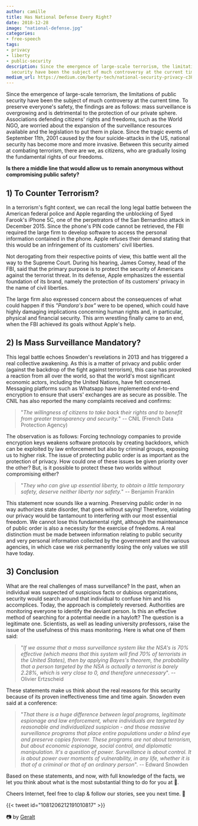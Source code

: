 ```yaml
---
author: camille
title: Has National Defense Every Right?
date: 2018-12-28
image: "national-defense.jpg"
categories:
- free-speech
tags:
- privacy
- liberty
- public-security
description: Since the emergence of large-scale terrorism, the limitations of public
  security have been the subject of much controversy at the current time.
medium_url: https://medium.com/berty-tech/national-security-privacy-c38e55784c6e
---
```



Since the emergence of large-scale terrorism, the limitations of public security have been the subject of much controversy at the current time. To preserve everyone's safety, the findings are as follows: mass surveillance is overgrowing and is detrimental to the protection of our private sphere. Associations defending citizens' rights and freedoms, such as the World NGO, are worried about the expansion of the surveillance resources available and the legislation to put them in place. Since the tragic events of September 11th, 2001 caused by the four suicide-attacks in the US, national security has become more and more invasive. Between this security aimed at combating terrorism, there are we, as citizens, who are gradually losing the fundamental rights of our freedoms.

**Is there a middle line that would allow us to remain anonymous without compromising public safety?**


## 1) To Counter Terrorism?

In a terrorism's fight context, we can recall the long legal battle between the American federal police and Apple regarding the unblocking of Syed Farook's iPhone 5C, one of the perpetrators of the San Bernardino attack in December 2015. Since the phone's PIN code cannot be retrieved, the FBI required the large firm to develop software to access the personal information contained in the phone. Apple refuses their demand stating that this would be an infringement of its customers' civil liberties.

Not derogating from their respective points of view, this battle went all the way to the Supreme Court. During his hearing, James Comey, head of the FBI, said that the primary purpose is to protect the security of Americans against the terrorist threat. In its defense, Apple emphasizes the essential foundation of its brand, namely the protection of its customers' privacy in the name of civil liberties.

The large firm also expressed concern about the consequences of what could happen if this _"Pandora's box"_ were to be opened, which could have highly damaging implications concerning human rights and, in particular, physical and financial security. This arm wrestling finally came to an end, when the FBI achieved its goals without Apple's help.

## 2) Is Mass Surveillance Mandatory?

This legal battle echoes Snowden's revelations in 2013 and has triggered a real collective awakening. As this is a matter of privacy and public order (against the backdrop of the fight against terrorism), this case has provoked a reaction from all over the world, so that the world's most significant economic actors, including the United Nations, have felt concerned. Messaging platforms such as Whatsapp have implemented end-to-end encryption to ensure that users' exchanges are as secure as possible. The CNIL has also reported the many complaints received and confirms:

> "_The willingness of citizens to take back their rights and to benefit from greater transparency and security._" -- CNIL (French Data Protection Agency)

The observation is as follows: Forcing technology companies to provide encryption keys weakens software protocols by creating backdoors, which can be exploited by law enforcement but also by criminal groups, exposing us to higher risk. The issue of protecting public order is as important as the protection of privacy. How could one of these issues be given priority over the other? But, is it possible to protect these two worlds without compromising either?

> "_They who can give up  essential liberty, to obtain a little temporary safety, deserve neither liberty nor safety._" -- Benjamin Franklin

This statement now sounds like a warning. Preserving public order in no way authorizes state disorder, that goes without saying!
Therefore, violating our privacy would be tantamount to interfering with our most essential freedom. We cannot lose this fundamental right, although the maintenance of public order is also a necessity for the exercise of freedoms. A real distinction must be made between information relating to public security and very personal information collected by the government and the various agencies, in which case we risk permanently losing the only values we still have today.

## 3) Conclusion

What are the real challenges of mass surveillance? In the past, when an individual was suspected of suspicious facts or dubious organizations, security would search around that individual to confuse him and his accomplices. Today, the approach is completely reversed. Authorities are monitoring everyone to identify the deviant person. Is this an effective method of searching for a potential needle in a hayloft? The question is a legitimate one. Scientists, as well as leading university professors, raise the issue of the usefulness of this mass monitoring. Here is what one of them said:

> "_If we assume that a mass surveillance system like the NSA's is 70% effective (which means that this system will find 70% of terrorists in the United States), then by applying Bayes's theorem, the probability that a person targeted by the NSA is actually a terrorist is barely 2.28%, which is very close to 0, and therefore unnecessary_".  -- Olivier Ertzscheid

These statements make us think about the real reasons for this security because of its proven ineffectiveness time and time again. Snowden even said at a conference:

> "_That there is a huge difference between legal programs, legitimate espionage and law enforcement, where individuals are targeted by reasonable and individualized suspicion - and those massive surveillance programs that place entire populations under a blind eye and preserve copies forever. These programs are not about terrorism, but about economic espionage, social control, and diplomatic manipulation. It's a question of power. Surveillance is about control. It is about power over moments of vulnerability, in any life, whether it is that of a criminal or that of an ordinary person_". -- Edward Snowden

Based on these statements, and now, with full knowledge of the facts, we let you think about what is the most substantial thing to do for you at 🤔.


Cheers Internet, feel free to clap & follow our stories, see you next time. 🤫

{{< tweet id="1081206212191010817" >}}

📷 by [Geralt](https://pixabay.com/fr/moniteur-vidiwall-big-screen-%C5%93il-1054708/)
